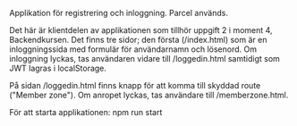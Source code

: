 Applikation för registrering och inloggning. Parcel används.

Det här är klientdelen av applikationen som tillhör uppgift 2 i moment 4, Backendkursen. Det finns tre sidor; den första (/index.html) som är en inloggningssida med formulär för användarnamn och lösenord. Om inloggning lyckas, tas användaren vidare till /loggedin.html samtidigt som JWT lagras i localStorage.

På sidan /loggedin.html finns knapp för att komma till skyddad route ("Member zone"). Om anropet lyckas, tas användare till /memberzone.html.


För att starta applikationen: npm run start
